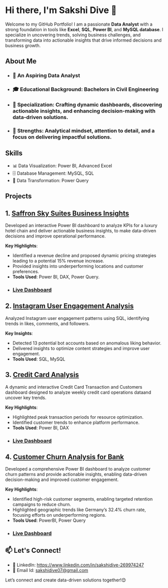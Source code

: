 # Hi there, I'm Sakshi Dive 👋

Welcome to my GitHub Portfolio! I am a passionate **Data Analyst** with a strong foundation in tools like **Excel**, **SQL**, **Power BI**, and **MySQL database**. 
 I specialize in uncovering trends, solving business challenges, and transforming data into actionable insights that drive informed decisions and business growth.

## About Me 
- ### 💼 An Aspiring Data Analyst
- ### 🎓 Educational Background: Bachelors in Civil Engineering
- ### 🚀 Specialization: Crafting dynamic dashboards, discovering actionable insights, and enhancing decision-making with data-driven solutions.
- ### 🧠 Strengths: Analytical mindset, attention to detail, and a focus on delivering impactful solutions.

## Skills
- 📊 Data Visualization: Power BI, Advanced Excel
- 🗄️ Database Management: MySQL, SQL
- 🔄 Data Transformation: Power Query


## Projects 

## 1. [**Saffron Sky Suites Business Insights**](https://github.com/sakshidive/Saffron-Sky-Suites-Business-Insights/blob/main/README.md)
Developed an interactive Power BI dashboard to analyze KPIs for a luxury hotel chain and deliver actionable business insights, to make   data-driven decisions and improve operational performance.

**Key Highlights**:  
- Identified a revenue decline and proposed dynamic pricing strategies leading to a potential 15% revenue increase.
- Provided insights into underperforming locations and customer preferences.  
- **Tools Used**: Power BI, DAX, Power Query.
- ### [Live Dashboard](https://app.powerbi.com/view?r=eyJrIjoiNTU2NzYzNDMtZWEzOC00ODdkLWE4NTQtZjFlOGU1MDRhN2M5IiwidCI6Ijk0YjBjYWUyLTcyMzgtNDQ4OC05NTRmLWZjOTAyNWFmYzYxYSJ9&pageName=cfe8691d73e7691158f6)

## 2. [**Instagram User Engagement Analysis**](https://github.com/sakshidive/Instagram-User-Engagement-Analysis-)
 Analyzed Instagram user engagement patterns using SQL, identifying trends in likes, comments, and followers.

**Key Insights**:
  - Detected 13 potential bot accounts based on anomalous liking behavior.
  - Delivered insights to optimize content strategies and improve user engagement.
  - **Tools Used**: SQL, MySQL 

## 3. [**Credit Card Analysis**](https://github.com/sakshidive/Credit-Card-Analysis-Dashboard)
A dynamic and interactive Credit Card Transaction and Customers dashboard designed to analyze weekly credit card operations dataand uncover key trends.

**Key Highlights**:
- Highlighted peak transaction periods for resource optimization.
- Identified customer trends to enhance platform performance.
- **Tools Used**: Power BI, DAX
- ### [Live Dashboard](https://app.powerbi.com/view?r=eyJrIjoiZTJkZmY4OTUtNThjZi00YjgzLTk1NWMtMTA0ODI0YWNhYjNhIiwidCI6Ijk0YjBjYWUyLTcyMzgtNDQ4OC05NTRmLWZjOTAyNWFmYzYxYSJ9&pageName=11b8942e1670cae190e4)


## 4. [**Customer Churn Analysis for Bank**](https://github.com/sakshidive/Customer-Churn-Analysis-for-Bank)
Developed a comprehensive Power BI dashboard to analyze customer churn patterns and provide actionable insights, enabling data-driven decision-making and improved customer engagement.

**Key Highlights**:
- Identified high-risk customer segments, enabling targeted retention campaigns to reduce churn.
- Highlighted geographic trends like Germany’s 32.4% churn rate, focusing efforts on underperforming regions.
- **Tools Used**: PowerBI, Power Query
- ### [Live Dashboard](https://app.powerbi.com/view?r=eyJrIjoiZTBkMDIxNmMtNGUwYi00ZDQ3LWJlOWUtMjk0YjhjNjczOTUxIiwidCI6Ijk0YjBjYWUyLTcyMzgtNDQ4OC05NTRmLWZjOTAyNWFmYzYxYSJ9)

## 📫 Let's Connect! 
- 🔗 LinkedIn: https://www.linkedin.com/in/sakshidive-269974247
- 📧 Email Id: sakshidive07@gmail.com

Let’s connect and create data-driven solutions together!😊 


